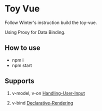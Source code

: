 # Toy Vue

Follow Winter's instruction build the toy-vue.

Using Proxy for Data Binding.

## How to use

- npm i
- npm start

## Supports

1. v-model, v-on [Handling-User-Input](https://vuejs.org/v2/guide/index.html#Handling-User-Input)

2. v-bind [Declarative-Rendering](https://vuejs.org/v2/guide/index.html#Declarative-Rendering)
